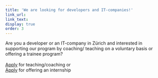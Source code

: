 ```yaml
---
title: 'We are looking for developers and IT-companies!'
link_url:
link_text:
display: true
order: 3
---
```



Are you a developer or an IT-company in Z&uuml;rich and interested in supporting our program by coaching/ teaching on a voluntary basis or offering a trainee program?
<br>
<br>[Apply](https://goo.gl/forms/enyknFqa8tbeSphR2) for teaching/coaching or
<br>[Apply](https://goo.gl/forms/dSqajUtrJY3jfpmE2) for offering an internship